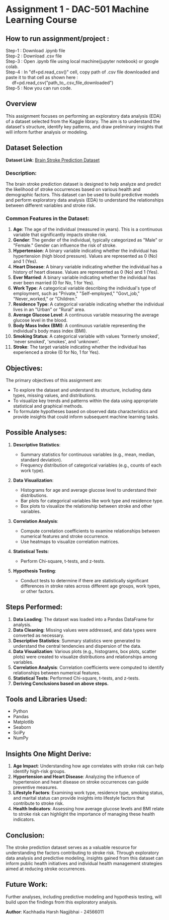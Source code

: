 # Assignment 1 - DAC-501 Machine Learning Course 

## How to run assignment/project :
Step-1 : Download .ipynb file <br>
Step-2 : Download .csv file <br>
Step-3 : Open .ipynb file using local machine(jupyter notebook) or google colab. <br>
Step-4 : In "df=pd.read_csv()" cell, copy path of .csv file downloaded and paste it to that cell as shown here : <br> &nbsp;&nbsp;&nbsp;&nbsp; df=pd.read_csv("path_to_.csv_file_downloaded") <br>
Step-5 : Now you can run code. <br>

## Overview 
This assignment focuses on performing an exploratory data analysis (EDA) of a dataset selected from the Kaggle library. The aim is to understand the dataset's structure, identify key patterns, and draw preliminary insights that will inform further analysis or modeling.

## Dataset Selection

**Dataset Link**: [Brain Stroke Prediction Dataset](https://www.kaggle.com/datasets/fedesoriano/stroke-prediction-dataset?resource=download)

### Description: 
The brain stroke prediction dataset is designed to help analyze and predict the likelihood of stroke occurrences based on various health and demographic factors. This dataset can be used to build predictive models and perform exploratory data analysis (EDA) to understand the relationships between different variables and stroke risk.

### Common Features in the Dataset:
1. **Age**: The age of the individual (measured in years). This is a continuous variable that significantly impacts stroke risk.
2. **Gender**: The gender of the individual, typically categorized as "Male" or "Female." Gender can influence the risk of stroke.
3. **Hypertension**: A binary variable indicating whether the individual has hypertension (high blood pressure). Values are represented as 0 (No) and 1 (Yes).
4. **Heart Disease**: A binary variable indicating whether the individual has a history of heart disease. Values are represented as 0 (No) and 1 (Yes).
5. **Ever Married**: A binary variable indicating whether the individual has ever been married (0 for No, 1 for Yes).
6. **Work Type**: A categorical variable describing the individual's type of employment, such as "Private," "Self-employed," "Govt_job," "Never_worked," or "Children."
7. **Residence Type**: A categorical variable indicating whether the individual lives in an "Urban" or "Rural" area.
8. **Average Glucose Level**: A continuous variable measuring the average glucose level in the blood.
9. **Body Mass Index (BMI)**: A continuous variable representing the individual's body mass index (BMI).
10. **Smoking Status**: A categorical variable with values 'formerly smoked', 'never smoked', 'smokes', and 'unknown'.
11. **Stroke**: The target variable indicating whether the individual has experienced a stroke (0 for No, 1 for Yes).

## Objectives:
The primary objectives of this assignment are: 
- To explore the dataset and understand its structure, including data types, missing values, and distributions. 
- To visualize key trends and patterns within the data using appropriate statistical and graphical methods. 
- To formulate hypotheses based on observed data characteristics and provide insights that could inform subsequent machine learning tasks.

## Possible Analyses: 
1. **Descriptive Statistics**:
   - Summary statistics for continuous variables (e.g., mean, median, standard deviation).
   - Frequency distribution of categorical variables (e.g., counts of each work type).
   
2. **Data Visualization**:
   - Histograms for age and average glucose level to understand their distributions.
   - Bar plots for categorical variables like work type and residence type.
   - Box plots to visualize the relationship between stroke and other variables.
   
3. **Correlation Analysis**:
   - Compute correlation coefficients to examine relationships between numerical features and stroke occurrence.
   - Use heatmaps to visualize correlation matrices.

4. **Statistical Tests**: 
   - Perform Chi-square, t-tests, and z-tests.

5. **Hypothesis Testing**:
   - Conduct tests to determine if there are statistically significant differences in stroke rates across different age groups, work types, or other factors.

## Steps Performed:
1. **Data Loading**: The dataset was loaded into a Pandas DataFrame for analysis.
2. **Data Cleaning**: Missing values were addressed, and data types were converted as necessary.
3. **Descriptive Statistics**: Summary statistics were generated to understand the central tendencies and dispersion of the data.
4. **Data Visualization**: Various plots (e.g., histograms, box plots, scatter plots) were created to visualize distributions and relationships among variables.
5. **Correlation Analysis**: Correlation coefficients were computed to identify relationships between numerical features.
6. **Statistical Tests**: Performed Chi-square, t-tests, and z-tests.
7. **Deriving Conclusions based on above steps.**

## Tools and Libraries Used: 
- Python
- Pandas
- Matplotlib
- Seaborn
- SciPy
- NumPy

## Insights One Might Derive:

1. **Age Impact**: Understanding how age correlates with stroke risk can help identify high-risk groups.
2. **Hypertension and Heart Disease**: Analyzing the influence of hypertension and heart disease on stroke occurrences can guide preventive measures.
3. **Lifestyle Factors**: Examining work type, residence type, smoking status, and marital status can provide insights into lifestyle factors that contribute to stroke risk.
4. **Health Indicators**: Assessing how average glucose levels and BMI relate to stroke risk can highlight the importance of managing these health indicators.

## Conclusion:
The stroke prediction dataset serves as a valuable resource for understanding the factors contributing to stroke risk. Through exploratory data analysis and predictive modeling, insights gained from this dataset can inform public health initiatives and individual health management strategies aimed at reducing stroke occurrences.

## Future Work:
Further analyses, including predictive modeling and hypothesis testing, will build upon the findings from this exploratory analysis.

**Author**: Kachhadia Harsh Nagjibhai - 24566011
